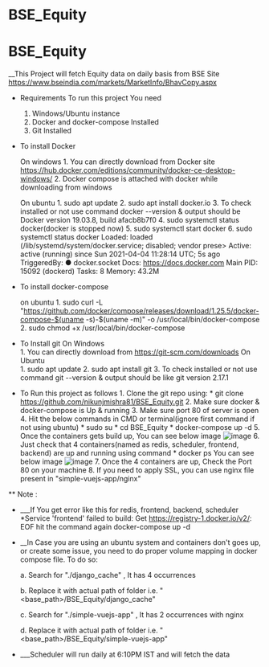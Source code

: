 # BSE_Equity


# BSE_Equity

__This Project will fetch Equity data on daily basis from BSE Site https://www.bseindia.com/markets/MarketInfo/BhavCopy.aspx

* Requirements To run this project You need 

	1. Windows/Ubuntu instance
	2. Docker and docker-compose Installed
	3. Git Installed

* To install Docker

	On windows
		1. You can directly download from Docker site https://hub.docker.com/editions/community/docker-ce-desktop-windows/
		2. Docker compose is attached with docker while downloading from windows
		
	
	On ubuntu
		1. sudo apt update
		2. sudo apt install docker.io
		3. To check installed or not use command
			docker --version
			& output should be
			Docker version 19.03.8, build afacb8b7f0
		4. sudo systemctl status docker(docker is stopped now)
		5. sudo systemctl start docker
		6. sudo systemctl status docker
			Loaded: loaded (/lib/systemd/system/docker.service; disabled; vendor prese>
			Active: active (running) since Sun 2021-04-04 11:28:14 UTC; 5s ago
			TriggeredBy: ● docker.socket
			Docs: https://docs.docker.com
			Main PID: 15092 (dockerd)
			Tasks: 8
			Memory: 43.2M
		

* To install docker-compose
		
	on ubuntu
		1. sudo curl -L "https://github.com/docker/compose/releases/download/1.25.5/docker-compose-$(uname -s)-$(uname -m)" -o /usr/local/bin/docker-compose
		2. sudo chmod +x /usr/local/bin/docker-compose

* To Install git
	On Windows	
		1. You can directly download from https://git-scm.com/downloads
	On Ubuntu 			
		1. sudo apt update 
		2. sudo apt install git
		3. To check installed or not use command
			git --version
			& output should be like
			git version 2.17.1


* To Run this project as follows
		1. Clone the git repo using:
			* git clone https://github.com/nikunjmishra81/BSE_Equity.git
		2. Make sure docker & docker-compose is Up & running
		3. Make sure port 80 of server is open
		4. Hit the below commands in CMD or terminal(ignore first command if not using ubuntu)
			* sudo su
			* cd  BSE_Equity
			* docker-compose up -d
		5. Once the containers gets build up, You can see below image
			![image](https://user-images.githubusercontent.com/35936741/113507767-1701d480-956a-11eb-9dbb-20a36263a762.png)
		6. Just check that 4 containers(named as redis, scheduler, frontend, backend) are up and running using command
			* docker ps
			You can see below image
			![image](https://user-images.githubusercontent.com/35936741/113507869-942d4980-956a-11eb-9e55-9d6935e2343f.png)
		7. Once the 4 containers are up, Check the Port 80 on your machine
		8. If you need to apply SSL, you can use nginx file present in "simple-vuejs-app/nginx"


** Note : 
* ___If You get error like this for redis, frontend, backend, scheduler
	*Service 'frontend' failed to build: Get https://registry-1.docker.io/v2/: EOF
	hit the command again
		docker-compose up -d
		
* __In Case you are using an ubuntu system and containers don't goes up, or create some issue, you need to do proper volume mapping in docker compose file. To do so:
	
	
	a. Search for "./django_cache" , It has 4 occurrences
	
	b. Replace it with actual path of folder i.e. "<base_path>/BSE_Equity/django_cache"
	
	c. Search for "./simple-vuejs-app" , It has 2 occurrences with nginx
	
	d. Replace it with actual path of folder i.e. "<base_path>/BSE_Equity/simple-vuejs-app"

* ___Scheduler will run daily at 6:10PM IST and will fetch the data
